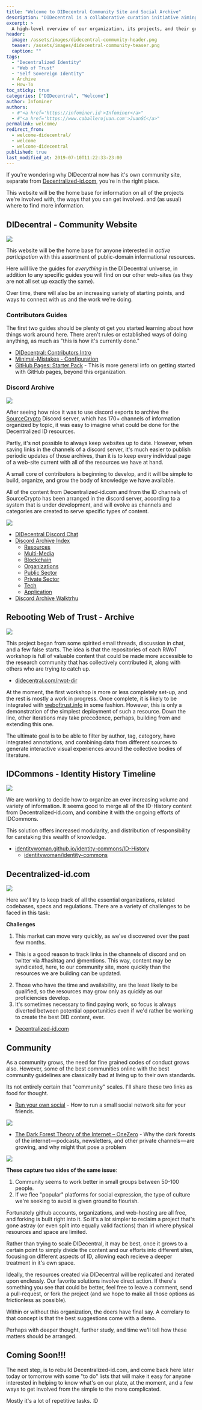 ```yaml
---
title: "Welcome to DIDecentral Community Site and Social Archive"
description: "DIDecentral is a collaborative curation initiative aiming to create quality educational content related to Decentralized Identity: Principles, Specs, Code and Initiatives."
excerpt: >
  A high-level overview of our organization, its projects, and their general state of development.
header:
  image: /assets/images/didecentral-community-header.png
  teaser: /assets/images/didecentral-community-teaser.png
  caption: ""
tags: 
  - "Decentralized Identity"
  - "Web of Trust"
  - "Self Sovereign Identity"
  - Archive
  - How-To
toc_sticky: true
categories: ["DIDecentral", "Welcome"]
author: Infominer
authors: 
  - #"<a href='https://infominer.id'>Infominer</a>"
  - #"<a href='https://www.caballerojuan.com'>JuanSC</a>"
permalink: welcome/
redirect_from:
  - welcome-didecentral/
  - welcome
  - welcome-didecentral
published: true
last_modified_at: 2019-07-10T11:22:33-23:00
---
```


If you're wondering why DIDecentral now has it's own community site, separate from [Decentralized-id.com](https://decentralized-id.com), you're in the right place.

This website will be the home base for information on all of the projects we're involved with, the ways that you can get involved. and (as usual) where to find more information.

## DIDecentral - Community Website

![](https://imgur.com/mWR3qCf.png)

This website will be the home base for anyone interested in *active participation* with this assortment of public-domain informational resources. 

Here will live the guides for *everything* in the DIDecentral universe, in addition to any specific guides you will find on our other web-sites (as they are not all set up exactly the same).

Over time, there will also be an increasing variety of starting points, and ways to connect with us and the work we're doing.

### Contributors Guides

The first two guides should be plenty ot get you started learning about how things work around here. There aren't rules or established ways of doing anything, as much as "this is how it's currently done."

* [DIDecentral: Contributors Intro](/contributors-intro/)
* [Minimal-Mistakes - Configuration](/website-configuration/)
* [GitHub Pages: Starter Pack](https://web-work.tools/github-pages-starter-pack/) - This is more general info on getting started with GitHub pages, beyond this organization.


### Discord Archive

![](https://imgur.com/6kSmrVQ.png)

After seeing how nice it was to use discord exports to archive the [SourceCrypto](https://sourcecrypto.pub) Discord server, which has 170+ channels of information organized by topic, it was easy to imagine what could be done for the Decentralized ID resources.

Partly, it's not possible to always keep websites up to date. However, when saving links in the channels of a discord server, it's much easier to publish periodic updates of those archives, than it is to keep every individual page of a web-site current with all of the resources we have at hand.

A small core of contributors is beginning to develop, and it will be simple to build, organize, and grow the body of knowledge we have available.

All of the content from Decentralized-id.com and from the ID channels of SourceCrypto has been arranged in the discord server, according to a system that is under development, and will evolve as channels and categories are created to serve specific types of content.

[![](https://imgur.com/Kej8Wye.png)](https://discord.gg/eYm2XvZ)

* [DIDecentral Discord Chat](https://discord.gg/eYm2XvZ)
* [Discord Archive Index](/didisco/)
  - [Resources](/didisco/resources/)
  - [Multi-Media](/didisco/multi-media/)
  - [Blockchain](/didisco/blockchain/)
  - [Organizations](/didisco/organizations/)
  - [Public Sector](/didisco/public-sector/)
  - [Private Sector](/didisco/private-sector/)
  - [Tech](/didisco/tech/)
  - [Application](/didisco/application)
* [Discord Archive Walktrhu](/discord-archive-howto/)

## Rebooting Web of Trust - Archive

![](https://didecentral.com/rwot-dir/assets/images/rebooting-the-web-of-trust-header-pages.jpeg)

This project began from some spirited email threads, discussion in chat, and a few false starts. The idea is that the repositories of each RWoT workshop is full of valuable content that could be made more accessible to the research community that has collectively contributed it, along with others who are trying to catch up.

* [didecentral.com/rwot-dir](https://didecentral.com/rwot-dir/)

At the moment, the first workshop is more or less completely set-up, and the rest is mostly a work in progress. Once complete, it is likely to be integrated with [weboftrust.info](https://www.weboftrust.info/) in some fashion. However, this is only a demonstration of the simplest deployment of such a resource. Down the line, other iterations may take precedence, perhaps, building from and extending this one.

The ultimate goal is to be able to filter by author, tag, category, have integrated annotations, and combining data from different sources to generate interactive visual experiences around the collective bodies of literature.

## IDCommons - Identity History Timeline

![](https://imgur.com/0sAr1Wn.png)

We are working to decide how to organize an ever increasing volume and variety of information. It seems good to merge all of the ID-History content from Decentralized-id.com, and combine it with the ongoing efforts of IDCommons. 

This solution offers increased modularity, and distribution of responsibility for caretaking this wealth of knowledge.

* [identitywoman.github.io/identity-commons/ID-History](https://identitywoman.github.io/identity-commons/ID-History)
  * [identitywoman/identity-commons](https://github.com/identitywoman/identity-commons/)


## Decentralized-id.com

[![](https://decentralized-id.com/images/identity-decentralized.png)](https://decentralized-id.com)

Here we'll try to keep track of all the essential organizations, related codebases, specs and regulations. There are a variety of challenges to be faced in this task:

**Challenges**

1. This market can move very quickly, as we've discovered over the past few months.
  * This is a good reason to track links in the channels of discord and on twitter via #hashtag and @mentions. This way, content may be syndicated, here, to our community site, more quickly than the resources we are building can be updated.
2. Those who have the time and availability, are the least likely to be qualified, so the resources may grow only as quickly as our proficiencies develop.
3. It's sometimes necessary to find paying work, so focus is always diverted between potential opportunities even if we'd rather be working to create the best DID content, ever.

* [Decentralized-id.com](https://decentralized-id.com)

## Community

As a community grows, the need for fine grained codes of conduct grows also. However, some of the best communities online with the best community guidelines are classically bad at living up to their own standards.

Its not entirely certain that "community" scales. I'll share these two links as food for thought.

* [Run your own social](https://runyourown.social/) - How to run a small social network site for your friends.

[![](https://imgur.com/2VkekcG.png)](https://runyourown.social/)

* [The Dark Forest Theory of the Internet – OneZero](https://onezero.medium.com/the-dark-forest-theory-of-the-internet-7dc3e68a7cb1) - Why the dark forests of the internet — podcasts, newsletters, and other private channels — are growing, and why might that pose a problem

[![](https://imgur.com/53XxT59.png)](https://onezero.medium.com/the-dark-forest-theory-of-the-internet-7dc3e68a7cb1)


**These capture two sides of the same issue**:

1. Community seems to work better in small groups between 50-100 people.
2. If we flee "popular" platforms for social expression, the type of culture we're seeking to avoid is given ground to flourish.

Fortunately github accounts, organizations, and web-hosting are all free, and forking is built right into it. So it's a lot simpler to reclaim a project that's gone astray (or even split into equally valid factions) than irl where physical resources and space are limited.

Rather than trying to scale DIDecentral, it may be best, once it grows to a certain point to simply divide the content and our efforts into different sites, focusing on different aspects of ID, allowing each recieve a deeper treatment in it's own space.

Ideally, the resources created via DIDecentral will be replicated and iterated upon endlessly. Our favorite solutions involve direct action. If there's something you see that could be better, feel free to leave a comment, send a pull-request, or fork the project (and we hope to make all those options as frictionless as possible).

Within or without this organization, the doers have final say. A correlary to that concept is that the best suggestions come with a demo.

Perhaps with deeper thought, further study, and time we'll tell how these matters should be arranged.

## Coming Soon!!!

The next step, is to rebuild Decentralized-id.com, and come back here later today or tomorrow with some "to do" lists that will make it easy for anyone interested in helping to know what's on our plate, at the moment, and a few ways to get involved from the simple to the more complicated. 

Mostly it's a lot of repetitive tasks. :D